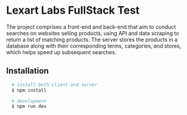 # Lexart Labs FullStack Test

The project comprises a front-end and back-end that aim to conduct searches on websites selling products, using API and data scraping to return a list of matching products. The server stores the products in a database along with their corresponding terms, categories, and stores, which helps speed up subsequent searches.


## Installation


```bash
  # install both client and server
  $ npm install

  # development
  $ npm run dev
```
